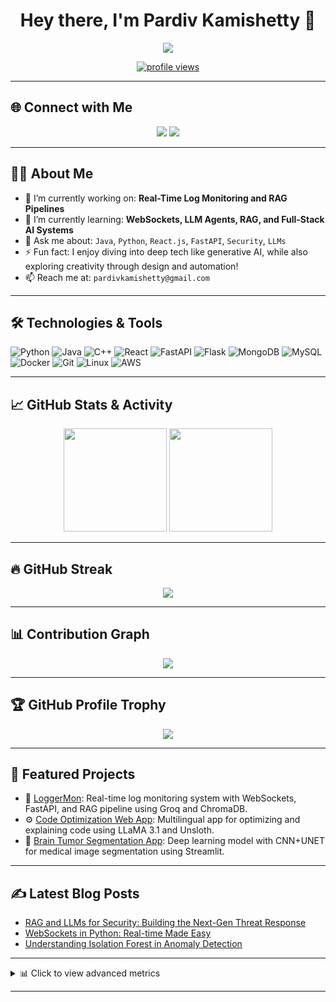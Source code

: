 <!-- Header Image -->
<h1 align="center">Hey there, I'm Pardiv Kamishetty 👋</h1>

<p align="center">
  <img src="https://readme-typing-svg.herokuapp.com?font=Fira+Code&size=22&duration=3000&pause=1000&center=true&vCenter=true&width=435&lines=Full-Stack+Developer;RAG+%2F+LLM+Enthusiast;Security+%2F+AI+Learner;Always+learning+new+things!">
</p>

<p align="center">
  <a href="https://github.com/pardivkamishetty">
    <img src="https://komarev.com/ghpvc/?username=pardivkamishetty&style=flat-square&color=blue" alt="profile views" />
  </a>
</p>

---

## 🌐 Connect with Me

<p align="center">
  <a href="https://github.com/pardivkamishetty"><img src="https://img.shields.io/badge/GitHub-100000?style=for-the-badge&logo=github&logoColor=white"/></a>
  <a href="https://www.linkedin.com/in/pardiv-kamishetty-663b6629b"><img src="https://img.shields.io/badge/LinkedIn-0077B5?style=for-the-badge&logo=linkedin&logoColor=white"/></a>
</p>

---

## 👨‍💻 About Me

- 🔭 I’m currently working on: **Real-Time Log Monitoring and RAG Pipelines**
- 🌱 I’m currently learning: **WebSockets, LLM Agents, RAG, and Full-Stack AI Systems**
- 💬 Ask me about: `Java`, `Python`, `React.js`, `FastAPI`, `Security`, `LLMs`
- ⚡ Fun fact: I enjoy diving into deep tech like generative AI, while also exploring creativity through design and automation!
- 📫 Reach me at: `pardivkamishetty@gmail.com`

---

## 🛠️ Technologies & Tools

![Python](https://img.shields.io/badge/Python-3776AB?style=for-the-badge&logo=python&logoColor=white)
![Java](https://img.shields.io/badge/Java-ED8B00?style=for-the-badge&logo=openjdk&logoColor=white)
![C++](https://img.shields.io/badge/C++-00599C?style=for-the-badge&logo=c%2B%2B&logoColor=white)
![React](https://img.shields.io/badge/React-20232A?style=for-the-badge&logo=react&logoColor=61DAFB)
![FastAPI](https://img.shields.io/badge/FastAPI-005571?style=for-the-badge&logo=fastapi)
![Flask](https://img.shields.io/badge/Flask-000000?style=for-the-badge&logo=flask&logoColor=white)
![MongoDB](https://img.shields.io/badge/MongoDB-4EA94B?style=for-the-badge&logo=mongodb&logoColor=white)
![MySQL](https://img.shields.io/badge/MySQL-4479A1?style=for-the-badge&logo=mysql&logoColor=white)
![Docker](https://img.shields.io/badge/Docker-2496ED?style=for-the-badge&logo=docker&logoColor=white)
![Git](https://img.shields.io/badge/Git-F05032?style=for-the-badge&logo=git&logoColor=white)
![Linux](https://img.shields.io/badge/Linux-FCC624?style=for-the-badge&logo=linux&logoColor=black)
![AWS](https://img.shields.io/badge/AWS-232F3E?style=for-the-badge&logo=amazon-aws&logoColor=white)

---

## 📈 GitHub Stats & Activity

<p align="center">
  <img src="https://github-readme-stats.vercel.app/api?username=pardivkamishetty&show_icons=true&theme=radical" height="165" />
  <img src="https://github-readme-stats.vercel.app/api/top-langs/?username=pardivkamishetty&layout=compact&theme=radical" height="165" />
</p>

---

## 🔥 GitHub Streak

<p align="center">
  <img src="https://github-readme-streak-stats.herokuapp.com?user=pardivkamishetty&theme=radical&hide_border=false" />
</p>

---

## 📊 Contribution Graph

<p align="center">
  <img src="https://github-readme-activity-graph.vercel.app/graph?username=pardivkamishetty&theme=rogue&area=true&hide_border=true" />
</p>

---

## 🏆 GitHub Profile Trophy

<p align="center">
  <img src="https://github-profile-trophy.vercel.app/?username=pardivkamishetty&theme=algolia&no-frame=true&column=7" />
</p>

---

## 📌 Featured Projects

- 🧠 [LoggerMon](https://github.com/pardivkamishetty/log-management): Real-time log monitoring system with WebSockets, FastAPI, and RAG pipeline using Groq and ChromaDB.
- ⚙️ [Code Optimization Web App](https://github.com/pardivkamishetty/codeOptimisationGenAI): Multilingual app for optimizing and explaining code using LLaMA 3.1 and Unsloth.
- 🧬 [Brain Tumor Segmentation App](https://github.com/pardivkamishetty/Brain-Tumor-Segmentation): Deep learning model with CNN+UNET for medical image segmentation using Streamlit.

---

## ✍️ Latest Blog Posts
<!-- Automated using GitHub Actions and RSS feed -->
- [RAG and LLMs for Security: Building the Next-Gen Threat Response](#)
- [WebSockets in Python: Real-time Made Easy](#)
- [Understanding Isolation Forest in Anomaly Detection](#)

---

<details>
<summary>📊 Click to view advanced metrics</summary>

<img src="https://raw.githubusercontent.com/pardivkamishetty/pardivkamishetty/main/github-metrics.svg" />

</details>

---

<!---
pardivkamishetty/pardivkamishetty is a ✨ special ✨ repository because its `README.md` (this file) appears on your GitHub profile.
You can click the Preview link to take a look at your changes.
--->
